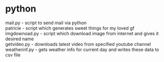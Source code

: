 # python
mail.py - script to send mail via python\
patricie - script which generates sweet things for my loved gf\
imgdownoad.py - script which download image from internet and gives it desired name\
getvideo.py - downloads latest video from specified youtube channel\
weatherinf.py - gets weather info for current day and writes these data to csv file
